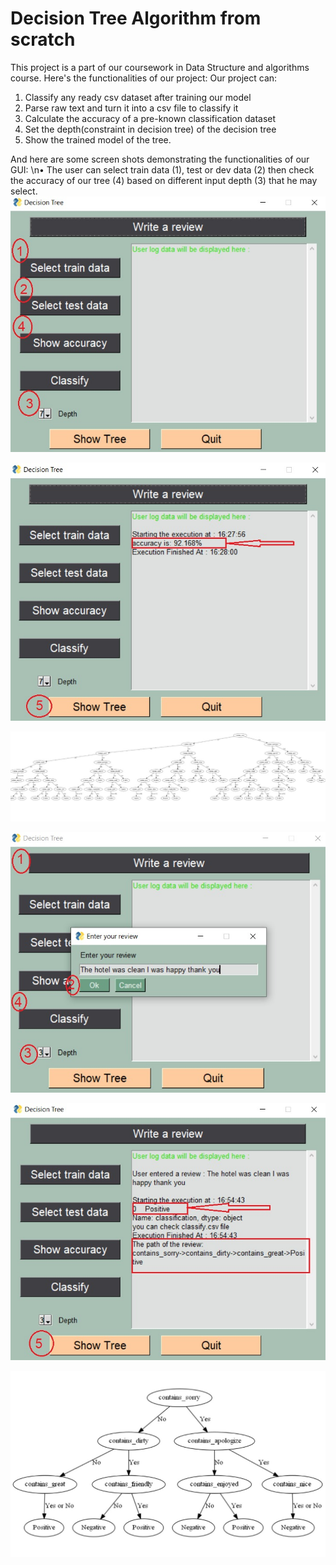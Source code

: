 # Decision Tree Algorithm from scratch
This project is a part of our coursework in Data Structure and algorithms course.
Here's the functionalities of our project:
Our project can:
1. Classify any ready csv dataset after training our model
2. Parse raw text and turn it into a csv file to classify it
3. Calculate the accuracy of a pre-known classification dataset
4. Set the depth(constraint in decision tree) of the decision tree
5. Show the trained model of the tree.


And here are some screen shots demonstrating the functionalities of our GUI:
\n• The user can select train data (1), test or dev data (2) then check the accuracy of our tree (4) based on different input depth (3) that he may select.
![](images/1.jpeg)

![](images/2.jpeg)

![](images/3.jpeg)

![](images/4.jpeg)

![](images/5.jpeg)

![](images/6.jpeg)
